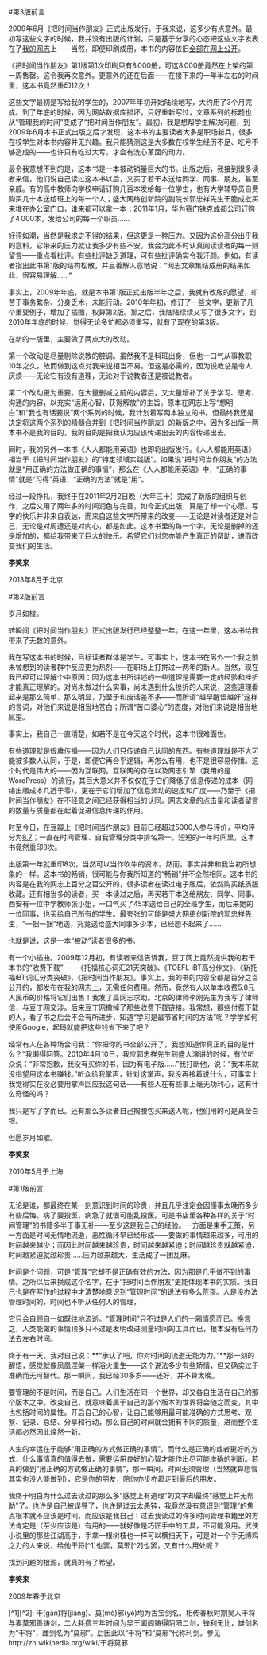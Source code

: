 #第3版前言

2009年6月《把时间当作朋友》正式出版发行。于我来说，这多少有点意外。最初写这些文字的时候，我并没有出版的计划，只是基于分享的心态把这些文字发表在了[我的网志](www.lixiaolai.com)上——当然，即便印刷成册，本书的内容依旧[全部在网上公开](https://www.gitbook.com/read/book/xiaolai/ba-shi-jian-dang-zuo-peng-you)。

《把时间当作朋友》第1版第1次印刷只有8 000册，可这8 000册竟然在上架的第一周售罄。这令我再次意外。更意外的还在后面——在接下来的一年半左右的时间里，这本书竟然重印12次！

这些文字最初是写给我的学生的，2007年年初开始陆续地写，大约用了3个月完成。到了年底的时候，因为网站数据库损坏，只好重新写过，文章系列的标题也从“管理我的时间”变成了“把时间当作朋友”。最初，我是想帮学生解决问题，到2009年6月本书正式出版之后才发现，这本书的主要读者大多是职场新兵，很多在校学生对本书内容并无兴趣。我只能猜测这是大多数在校学生经历不足、吃亏不够造成的——也许只有吃过大亏，才会有洗心革面的动力。

最令我意想不到的是，这本书是一本被动销量巨大的书。出版之后，我接到很多读者来信，他们说自己读过这本书以后，又买了若干本送给同学、同事、朋友，甚至亲戚。有的高中教师向学校申请订购几百本发给每一位学生，也有大学辅导员自费购买几十本送给班上的每一个人；盛大网络创新院的副院长郭忠祥先生干脆成批买来堆在办公室门口，谁来都可以拿一本；2011年1月，华为赛门铁克成都公司订购了4 000本，发给公司的每一个职员……

好评如潮，当然是我求之不得的结果，但这更是一种压力。又因为这份高分出乎我的意料，它带来的压力就让我多少有些不安。我会为此不时认真阅读读者的每一则留言——重点看批评。有些批评缺乏道理，可有些批评确实令我汗颜。例如，有读者指出此书第1版的结构松散，并且善解人意地说：“网志文章集结成册的结果如此，很容易理解……”

事实上，2009年年底，就是本书第1版正式出版半年之后，我就有改版的愿望，却苦于事务繁杂、分身乏术，未能行动。2010年年初，修订了一些文字，更新了几个重要例子，增加了插图，权算第2版。那之后，我陆陆续续又写了很多文字，到2010年年底的时候，觉得无论多忙都必须重写，就有了现在的第3版。

在新的一版里，主要做了两点大的改动。

第一个改动是尽量剔除说教的腔调。虽然我不是科班出身，但也一口气从事教职10年之久，故而做到这点对我来说相当不易。但这是必需的，因为说教总是令人厌烦——无论它有没有道理，无论对于说教者还是被说教者。

第二个改动更为重要。在大量删减之前的内容后，又大量增补了关于学习、思考、沟通的内容，以充实“运用心智，获得解放”的主旨。原本在网志上写“想明白”和“我也有话要说”两个系列的时候，我计划着写两本独立的书。但最终我还是决定将这两个系列的精髓合并到《把时间当作朋友》的新版之中，因为多出版一两本书不是我的目的，我的目的是把我认为应该传递出去的内容传递出去。

同时，我的另外一本书《人人都能用英语》也即将出版发行。《人人都能用英语》相当于《把时间当作朋友》的“特定领域实践版”。如果说“把时间当作朋友”的方法就是“用正确的方法做正确的事情”，那么在《人人都能用英语》中，“正确的事情”就是“习得”英语，“正确的方法”就是“用”。

经过一段挣扎，我终于在2011年2月2日晚（大年三十）完成了新版的组织与创作，之后又用了两年多的时间润色与完善，如今正式出版，算是了却一个心愿。写字的快乐并非来自表达，而来自这些文字所带来的改变——无论是对读者还是对自己，无论是对周遭还是对内心，都是如此。这本书里的每一个字，无论是删掉的还是增加的，都给我带来了巨大的快乐。希望它们对您亦能产生真正的帮助，进而改变我们的生活。

**李笑来**

2013年8月于北京


#第2版前言

岁月如梭。

转瞬间《把时间当作朋友》正式出版发行已经整整一年。在这一年里，这本书给我带来了无数的意外。

我在写这本书的时候，目标读者群体是学生，可事实上，这本书在另外一个我之前未曾想到的读者群中反应更为热烈——在职场上打拼过一两年的新人。当然，现在我已经可以理解个中原因：因为这本书所讲述的一些道理是需要一定的经验和挫折才能真正理解的。对尚未做过什么实事，尚未遇到什么挫折的人来说，这些道理看起来是那么简单、那么明显，乃至于和废话差不多——而所谓“越早醒悟越好”这样的言词，对他们来说是相当地苍白；所谓“苦口婆心”的态度，对他们来说是相当地腻歪。

事实上，我自己一直清楚，如若不是在今天这个时代，这本书很难面世。

有些道理就是很难传播——因为人们只传递自己认同的东西。有些道理就是不大可能被多数人认同，于是，即便它再合乎逻辑，再怎么有用，也不是很容易传播。这个时代是伟大的——因为互联网。互联网的存在以及网志引擎（我用的是WordPress）的流行，其巨大意义并不仅仅在于它们降低了信息传递的成本（网络出版成本几近于零），更在于它们增加了信息流动的速度和广度——乃至于《把时间当作朋友》在不经意之间已经获得相当的认同。网志文章的点击量和读者留言的数量与质量都在起着促进信息传递的作用。

时至今日，在豆瓣上《把时间当作朋友》目前已经超过5000人参与评价，平均评分为[8.7](http://book.douban.com/subject/3609132/)；一直在时间管理、自我管理分类中排名第一。短短的一年时间里，这本书竟然重印8次。

出版第一年就重印8次，当然可以当作吹牛的资本。然而，事实并非和我当初所想象的一样。这本书的畅销，很可能与你我所知道的“畅销”并不全然相同。这本书的内容是在我的网志上百分之百公开的，很多读者在读过电子版后，依然购买纸质版收藏。还有相当多的读者，买一本读过之后，再买若干本送给朋友、同学、同事。西安有一位中学教师张小姐，一口气买了45本送给自己的全班学生，而后来她的一位同事，也买给自己所有的学生。最夸张的可能是盛大网络创新院的郭忠祥先生，“一捆一捆”地送，究竟送给盛大同事多少本，已经想不起来了……

也就是说，这是一本“被动”读者很多的书。

有一个小插曲。2009年12月初，有读者来信告诉我，豆丁网上竟然提供我的若干本书的“收费下载”——《托福核心词汇21天突破》、《TOEFL iBT高分作文》、《新托福iBT词汇分类突破》、《把时间当作朋友》。事实上，我的书的内容全都是百分之百公开的，都发布在我的网志上，无需任何费用。然而，竟然有人以单本收费5.8元人民币的价格将它们出售！我发了篇网志求助。北京的律师李刚先生为我写了律师信，与豆丁网交涉。后来豆丁网撤掉了那些收费下载链接。我常想，那些付费下载的人，看了书之后会不会有所进步，知道“学习是最节省时间的方法”呢？学学如何使用Google，起码就能把这些钱省下来了吧？

经常有人在各种场合问我：“你把你的书全部公开了，我想知道你真正的目的是什么？”我懒得回答。2010年4月10日，我应郭忠祥先生到盛大演讲的时候，有位听众说：“非常抱歉，我没有买你的书，因为有电子版……”我打断他，说：“我本来就没指望用这本书赚钱。”听众给我掌声，针对这掌声，我没再接着说什么，可事实上我觉得实在没必要用掌声回应我这句话——有些人在有些事上毫无功利心，这有什么奇怪的吗？

我只是写了字而已。还有那么多读者自己掏腰包买来送人呢，他们用的可是真金白银。

但愿岁月如歌。

**李笑来**

2010年5月于上海


#第1版前言

无论是谁，都最终在某一刻意识到时间的珍贵，并且几乎注定会因懂事太晚而多少有些后悔。病了要投医，病急了就很可能乱投医。可是书店里各种各样的关于“时间管理”的书籍多半于事无补——至少这是我自己的经验。一方面是束手无策，另一方面是时间无情地流逝，恶性循环早已经形成——要做的事情越来越多，可用的时间越来越少；而因此时间越来越珍贵，时间越来越紧迫；时间越珍贵就越紧迫，时间越紧迫就越珍贵……压力越来越大，生活成了一团乱麻。

时间是个问题，可是“管理”它却不是正确有效的方法，因为那是几乎做不到的事情。之所以后来换成这个名字，在于“把时间当作朋友”更能体现本书的实质。我自己也是在写作的过程中才清楚地意识到“管理时间”的说法有多么荒谬。人是没办法管理时间的，时间也不听从任何人的管理，

它只会自顾自一如既往地流逝。“管理时间”只不过是人们的一厢情愿而已。换言之，人类能做的事情顶多只不过是发明改进测量时间的工具而已，根本没有任何办法去左右时间。

终于有一天，我对自己说：**“承认了吧，你对时间的流逝无能为力。”**那一刻的醒悟，感觉就像凤凰涅槃一样浴火重生——这个说法多少有些矫情，但又确实过于准确而无可替代。那一瞬间，我已经30多岁——还好，并不算太晚。

要管理的不是时间，而是自己。人们生活在同一个世界，却又各自生活在自己的那个版本之中。改变自己，就意味着属于自己的那个版本的世界将会随之而变，其中也包括时间的属性。开启自己的心智，让自己能够用最可能准确的方式思考、观察、记录、总结、分享和行动，那么自己的时间就会拥有不同的质量，进而整个生活都必然因此焕然一新。

人生的幸运在于能够“用正确的方式做正确的事情”。而什么是正确的或者更好的方式，什么事情真的值得去做，需要运用良好的心智才能作出尽可能准确的判断。若真的做到“用正确的方式做正确的事情”，那一瞬间，时间无须管理（当然就算想管其实也没人能做到），它是你的朋友，陪你亦步亦趋走到最后的朋友。

我终于明白为什么过去读过的那么多“感觉上有道理”的文字却最终“感觉上并无帮助”了。也许是自己被误导了，也许是过去太愚钝，我竟然没有意识到“管理”的焦点根本就不应该是时间，而应该是我自己！过去我读过的许多时间管理书籍里的方法肯定是（至少应该是）有用的——就好像是巧匠手中的工具，不可能没用。武侠小说里的那些江湖高手，手拿一根树枝也一样可以横扫天下，可是对一个手无缚鸡之力的人来说，给他干将[^1]也罢，莫邪[^2]也罢，又有什么用处呢？

找到问题的根源，就真的有了希望。

**李笑来**

2009年春于北京

[^1][^2]: 干(gān)将(jiāng)、莫(mò)邪(yé)均为古宝剑名。相传春秋时期吴人干将与妻莫邪善铸剑，二人耗费三年时间为吴王阖闾铸得阴阳二剑，锋利无比，雄剑名为“干将”，雌剑名为“莫邪”。后因此以“干将”和“莫邪”代称利剑。参见http://zh.wikipedia.org/wiki/干将莫邪